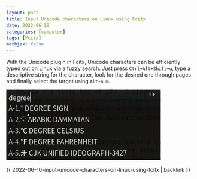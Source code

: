 ```yaml
---
layout: post
title: Input Unicode characters on Linux using Fcitx
date: 2022-06-10
categories: [computer]
tags: [Fcitx]
mathjax: false
---
```


With the Unicode plugin in Fcitx, Unicode characters can be efficiently typed out on Linux via a fuzzy search. Just press `Ctrl+Alt+Shift+u`, type a descriptive string for the character, look for the desired one through pages and finally select the target using `Alt+num`.

![img](/figures/2022-07-23_10-14-11-fcitx-input-unicode.png "Search Unicode characters in Fcitx")

{{ 2022-06-10-input-unicode-characters-on-linux-using-fcitx | backlink }}
